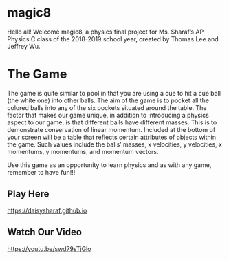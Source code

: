 # magic8
Hello all! Welcome magic8, a physics final project for Ms. Sharaf’s AP Physics C class of the 2018-2019 school year, created by Thomas Lee and Jeffrey Wu.

# The Game
The game is quite similar to pool in that you are using a cue to hit a cue ball (the white one) into other balls. The aim of the game is to pocket all the colored balls into any of the six pockets situated around the table. The factor that makes our game unique, in addition to introducing a physics aspect to our game, is that different balls have different masses. This is to demonstrate conservation of linear momentum. Included at the bottom of your screen will be a table that reflects certain attributes of objects within the game. Such values include the balls’ masses, x velocities, y velocities, x momentums, y momentums, and momentum vectors.

Use this game as an opportunity to learn physics and as with any game, remember to have fun!!!

## Play Here
https://daisysharaf.github.io

## Watch Our Video
https://youtu.be/swd79sTjGlo
